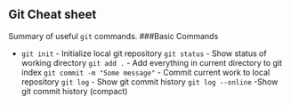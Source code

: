## Git Cheat sheet

Summary of useful `git` commands.
###Basic Commands
* `git init` - Initialize local git repository
`git status` - Show status of working directory
`git add .` - Add everything in current directory to git index
`git commit -m "Some message"` - Commit current work to local repository
`git log` - Show git commit history
`git log --online` -Show git commit history (compact)
